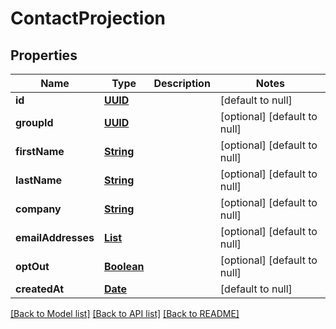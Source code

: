 # ContactProjection
## Properties

Name | Type | Description | Notes
------------ | ------------- | ------------- | -------------
**id** | [**UUID**](UUID) |  | [default to null]
**groupId** | [**UUID**](UUID) |  | [optional] [default to null]
**firstName** | [**String**](string) |  | [optional] [default to null]
**lastName** | [**String**](string) |  | [optional] [default to null]
**company** | [**String**](string) |  | [optional] [default to null]
**emailAddresses** | [**List**](string) |  | [optional] [default to null]
**optOut** | [**Boolean**](boolean) |  | [optional] [default to null]
**createdAt** | [**Date**](DateTime) |  | [default to null]

[[Back to Model list]](../README#documentation-for-models) [[Back to API list]](../README#documentation-for-api-endpoints) [[Back to README]](../README)


